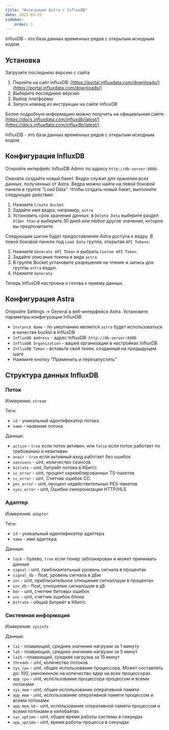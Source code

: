 ```yaml
---
title: "Интеграция Astra с InfluxDB"
date: 2023-03-23
sidebar:
    order: 3
---
```


InfluxDB - это база данных временных рядов с открытым исходным кодом.

## Установка[](https://help.cesbo.com/astra/monitoring/export/influxdb#install)

Загрузите последнюю версию с сайта

1. Перейти на сайт InfluxDB: [https://portal.influxdata.com/downloads/](https://portal.influxdata.com/downloads/)
2. Выберите последнюю версию
3. Выбор платформы
4. Запуск команд из инструкции на сайте InfluxDB

Более подробную информацию можно получить на официальном сайте: [https://docs.influxdata.com/influxdb/latest/](https://docs.influxdata.com/influxdb/latest/).

InfluxDB - это база данных временных рядов с открытым исходным кодом.

## Конфигурация InfluxDB[](https://help.cesbo.com/astra/monitoring/export/influxdb#influxdb-configuration)

Откройте интерфейс InfluxDB Admin по адресу `http://db-server:8086`.

Сначала создайте новый бакет. Ведро служит для хранения всех данных, полученных от Astra. Ведра можно найти на левой боковой панели в группе "Load Data". Чтобы создать новый бакет, выполните следующие действия:

1. Нажмите `Create Bucket`
2. Задайте имя ведра, например, `astra`
3. Установить срок хранения данных: в `Delete Data` выберите раздел `Older than` и выберите 30 дней или любое другое значение, которое вы предпочитаете.

Следующим шагом будет предоставление Astra доступа к ведру. В левой боковой панели под `Load Data` группа, открытая `API Tokens`:

1. Нажмите `Generate API Token` и выбрать `Custom API Token.`
2. Задайте описание токена в виде `astra`
3. В группе Bucket установите разрешения на чтение и запись для группы `astra` ведро.
4. Нажмите `Generate`

Теперь InfluxDB настроена и готова к приему данных.

## Конфигурация Astra[](https://help.cesbo.com/astra/monitoring/export/influxdb#astra-configuration)

Откройте Settings -> General в веб-интерфейсе Astra. Установите параметры конфигурации InfluxDB:

- `Instance Name` - по умолчанию является `astra` будет использоваться в качестве bucket в InfluxDB
- `InfluxDB Address` - адрес InfluxDB: `http://db-server:8086`
- `InfluxDB Organization` - вашей организации в настройках InfluxDB
- `InfluxDB Token` - вставьте свой токен, созданный на предыдущем шаге
- Нажмите кнопку "Применить и перезапустить"

## Структура данных InfluxDB[](https://help.cesbo.com/astra/monitoring/export/influxdb#influxdb-data-structure)

### Поток

Измерения: `stream`

Теги:

- `id` - уникальный идентификатор потока
- `name` - название потока

Данные:

- `active` - `true` если поток активен, или `false` если поток работает по требованию и неактивен
- `onair` - `true` если активный вход работает без ошибок
- `sessions` - uint, количество сеансов
- `bitrate` - uint, битрейт потока в КБит/с
- `sc_error` - uint, процент скремблированных TS-пакетов
- `cc_error` - uint, Счетчик ошибок CC
- `pes_error` - uint, процент недействительных PES-пакетов
- `sync_error` - uint, Ошибки синхронизации HTTP/HLS

### Адаптер

Измерения: `adapter`

Теги:

- `id` - уникальный идентификатор адаптера
- `name` - имя адаптера

Данные:

- `lock` - булево, `true` если тюнер заблокирован и может принимать данные
- `signal` - uint, приблизительный уровень сигнала в процентах
- `signal_db` - float, уровень сигнала в дБм
- `snr` - uint, приблизительное отношение сигнал/шум в процентах
- `snr_db` - float, отношение сигнал/шум в дБ
- `ber` - uint, счетчик битовых ошибок
- `unc` - uint, счетчик ошибок блока
- `bitrate` - общий битрейт в Кбит/с

### Системная информация

Измерения: `sysinfo`

Данные:

- `la1` - плавающий, среднее значение нагрузки за 1 минуту
- `la5` - плавающий, среднее значение нагрузки за 5 минут
- `la15` - плавающий, средняя нагрузка за 15 минут
- `threads` - uint, количество потоков
- `sys_cpu` - uint, общее использование процессора. Может составлять до: 100, умноженное на количество ядер на всех процессорах.
- `app_cpu` - uint, использование процессора процессом и всеми потоками
- `sys_mem` - uint, общее использование оперативной памяти
- `app_mem` - uint, использование оперативной памяти процессом и всеми потоками
- `app_mem_kb` - uint, использование оперативной памяти процессом и всеми потоками в килобайтах
- `sys_uptime` - uint, общее время работы системы в секундах
- `app_uptime` - uint, время работы процесса в секундах
